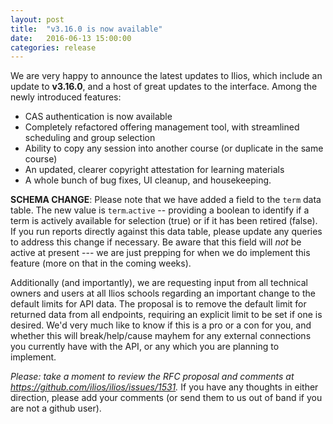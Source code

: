 ```yaml
---
layout: post
title:  "v3.16.0 is now available"
date:   2016-06-13 15:00:00
categories: release
---
```


We are very happy to announce the latest updates to Ilios, which include an update to __v3.16.0__, and a host of great updates to the interface. Among the newly introduced features:

- CAS authentication is now available
- Completely refactored offering management tool, with streamlined scheduling and group selection
- Ability to copy any session into another course (or duplicate in the same course)
- An updated, clearer copyright attestation for learning materials
- A whole bunch of bug fixes, UI cleanup, and housekeeping.

__SCHEMA CHANGE__: Please note that we have added a field to the `term` data table. The new value is `term`.`active` -- providing a boolean to identify if a term is actively available for selection (true) or if it has been retired (false). If you run reports directly against this data table, please update any queries to address this change if necessary. Be aware that this field will _not_ be active at present --- we are just prepping for when we do implement this feature (more on that in the coming weeks).

 Additionally (and importantly), we are requesting input from all technical owners and users at all Ilios schools regarding an important change to the default limits for API data. The proposal is to remove the default limit for returned data from all endpoints, requiring an explicit limit to be set if one is desired. We'd very much like to know if this is a pro or a con for you, and whether this will break/help/cause mayhem for any external connections you currently have with the API, or any which you are planning to implement.

_Please: take a moment to review the RFC proposal and comments at https://github.com/ilios/ilios/issues/1531._ If you have any thoughts in either direction, please add your comments (or send them to us out of band if you are not a github user).
